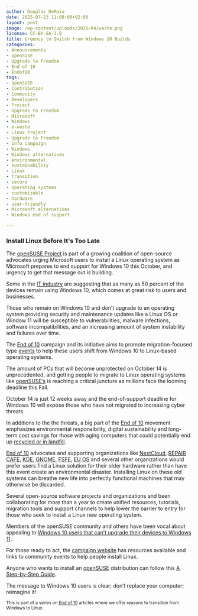 ```yaml
---
author: Douglas DeMaio 
date: 2025-07-23 11:00:00+02:00
layout: post
image: /wp-content/uploads/2025/04/waste.png
license: CC-BY-SA-3.0
title: Urgency to Switch from Windows 10 Builds
categories:
- Announcements
- openSUSE
- Upgrade to Freedom
- End of 10
- Endof10
tags:
- openSUSE
- Contribution
- Community
- Developers
- Project
- Upgrade to Freedom
- Microsoft
- Windows
- e-waste
- Linux Project
- Upgrade to Freedom 
- info campaign
- Windows
- Windows alternatives
- environmental 
- sustainability
- Linux 
- transition
- secure 
- operating systems 
- customizable 
- hardware
- user-friendly 
- Microsoft alternatives
- Windows end of support

---
```


### Install Linux Before It's Too Late
The [openSUSE Project](https://get.opensuse.org/) is part of a growing coalition of open-source advocates urging Microsoft users to install a Linux operating system as Microsoft prepares to end support for Windows 10 this October, and urgency to get that message out is building.

Some in the [IT industry](https://www.controlup.com/windows-11-readiness/#) are suggesting that as many as 50 percent of the devices remain using Windows 10, which comes at great risk to users and businesses.

Those who remain on Windows 10 and don’t upgrade to an operating system providing security and maintenance updates like a Linux OS or Window 11 will be susceptible to vulnerabilities, malware infections, software incompatibilities, and an increasing amount of system instability and failures over time.

The [End of 10](https://endof10.org/) campaign and its initiative aims to promote migration-focused type [events](https://endof10.org/events/) to help these users shift from Windows 10 to Linux-based operating systems.

The amount of PCs that will become unprotected on October 14 is unprecedented, and getting people to migrate to Linux operating systems like [openSUSE’s](https://get.opensuse.org/) is reaching a critical juncture as millions face the looming deadline this Fall. 

October 14 is just 12 weeks away and the end-of-support deadline for Windows 10 will expose those who have not migrated to increasing cyber threats.

In additions to the the threats, a big part of the [End of 10](https://endof10.org/) movement emphasizes environmental responsibility, digital sustainability and long-term cost savings for those with aging computers that could potentially end up [recycled or in landfill](https://news.opensuse.org/2025/04/14/replace-windows-not-your-device/).

[End of 10](https://endof10.org/) advocates and supporting organizations like [NextCloud](https://nextcloud.com/), [REPAIR CAFE](https://www.repaircafe.org/), [KDE](https://kde.org/), [GNOME](https://gnome.org/), [FSFE](https://fsfe.org/), [EU OS](https://eu-os.eu/) and several other organizations would prefer users find a Linux solution for their older hardware rather than have this event create an environmental disaster. Installing Linux on these old systems can breathe new life into perfectly functional machines that may otherwise be discarded.

Several open-source software projects and organizations and been collaborating for more than a year to create unified resources, tutorials, migration tools and support channels to help lower the barrier to entry for those who seek to install a Linux new operating system.

Members of the openSUSE community and others have been vocal about appealing to [Windows 10 users that can’t upgrade their devices to Windows 11](https://news.opensuse.org/2024/11/20/upgrade-to-freedom-the-switch-from-windows/).

For those ready to act, the [campaign website](https://endof10.org/) has resources available and links to community events to help people install Linux. 

Anyone who wants to install an [openSUSE](https://www.opensuse.org/) distribution can follow this [A Step-by-Step Guide](https://news.opensuse.org/2024/11/26/transition-from-windows-step-by-step/). 

The message to Windows 10 users is clear; don’t replace your computer; reimagine it!


<small> This is part of a series on [End of 10](https://endof10.org) articles where we offer reasons to transition from Windows to Linux.</small>

<meta name="openSUSE, Open Source, development, Windows 10 end of support, Linux transition, Upgrade to Freedom campaign, Linux distributions, e-waste reduction, hardware sustainability, Ubuntu, Fedora, AlmaLinux, environmental benefits, secure operating systems, customizable Linux, Joanna Murzyn, KDE Akademy, electronic waste, open source, Linux alternatives, computer longevity, user-friendly Linux, live tutorials, ISO installation, Leap, Tumbleweed, Linux gaming, Linux for developers, EU, Euro, QDirStat" content="HTML,CSS,XML,JavaScript">


